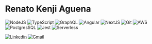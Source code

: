 # Renato Kenji Aguena

![NodeJS](https://img.shields.io/badge/nodejs-606060?style=for-the-badge&logo=node.js&logoColor=white&labelColor=0eb1d2)
![TypeScript](https://img.shields.io/badge/typescript-606060?style=for-the-badge&logo=typescript&logoColor=white&labelColor=0eb1d2)
![GraphQL](https://img.shields.io/badge/graphql-606060?style=for-the-badge&logo=graphql&logoColor=white&labelColor=0eb1d2)
![Angular](https://img.shields.io/badge/angular-606060?style=for-the-badge&logo=angular&logoColor=white&labelColor=0eb1d2)
![NextJS](https://img.shields.io/badge/nextjs-606060?style=for-the-badge&logo=next.js&logoColor=white&labelColor=0eb1d2)
![Git](https://img.shields.io/badge/git-606060?style=for-the-badge&logo=git&logoColor=white&labelColor=0eb1d2)
![AWS](https://img.shields.io/badge/aws-606060?style=for-the-badge&logo=amazon-aws&logoColor=white&labelColor=0eb1d2)
![PostgresSQL](https://img.shields.io/badge/postgres-606060?style=for-the-badge&logo=postgresql&logoColor=white&labelColor=0eb1d2)
![Jest](https://img.shields.io/badge/jest-606060?style=for-the-badge&logo=jest&logoColor=white&labelColor=0eb1d2)
![Serverless](https://img.shields.io/badge/serverless-606060?style=for-the-badge&logo=serverless&logoColor=white&labelColor=0eb1d2)

[![Linkedin](https://img.shields.io/badge/-Renato_Aguena-blue?style=flat-square&logo=Linkedin&logoColor=white&link=https://www.linkedin.com/in/renato-aguena-8b8043100/)](https://www.linkedin.com/in/renato-aguena-8b8043100/)
[![Gmail](https://img.shields.io/badge/-aguena.kenji@gmail.com-c14438?style=flat-square&logo=Gmail&logoColor=white&link=mailto:aguena.kenji@gmail.com)](mailto:aguena.kenji@gmail.com)
